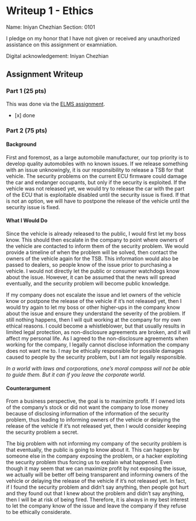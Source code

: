 # Writeup 1 - Ethics

Name: Iniyan Chezhian
Section: 0101

I pledge on my honor that I have not given or received any unauthorized assistance on this assignment or examniation.

Digital acknowledgement: Iniyan Chezhian

## Assignment Writeup

### Part 1 (25 pts)

This was done via the [ELMS assignment]().
- \[x]         done

### Part 2 (75 pts)

#### Background

First and foremost, as a large automobile manufacturer, our top priority is to develop quality automobiles with no known issues. If we release something with an issue unknowingly, it is our responsibility to release a TSB for that vehicle.
The security problems on the current ECU firmware could damage the car and endanger occupants, but only if the security is exploited. If the vehicle was not released yet, we would try to release the car with the part of the ECU that is exploitable disabled until the security issue is fixed. If that is not an option, we will have to postpone the release of the vehicle until the security issue is fixed.

#### What I Would Do

Since the vehicle is already released to the public, I would first let my boss know. This should then escalate in the company to point where owners of the vehicle are contacted to inform them of the security problem. We would provide a timeline of when the problem will be solved, then contact the owners of the vehicle again for the TSB. This information would also be passed to dealers, so people know of the issue prior to purchasing a vehicle. I would not directly let the public or consumer watchdogs know about the issue. However, it can be assumed that the news will spread eventually, and the security problem will become public knowledge.

If my company does not escalate the issue and let owners of the vehicle know or postpone the release of the vehicle if it’s not released yet, then I would try again to let my boss or other higher-ups in the company know about the issue and ensure they understand the severity of the problem. If still nothing happens, then I will quit working at the company for my own ethical reasons. I could become a whistleblower, but that usually results in limited legal protection, as non-disclosure agreements are broken, and it will affect my personal life. As I agreed to the non-disclosure agreements when working for the company, I legally cannot disclose information the company does not want me to. I may be ethically responsible for possible damages caused to people by the security problem, but I am not legally responsible.

*In a world with laws and corporations, one’s moral compass will not be able to guide them. But it can if you leave the corporate world.*

#### Counterargument

From a business perspective, the goal is to maximize profit. If I owned lots of the company’s stock or did not want the company to lose money because of disclosing information of the information of the security problem, thus leading to informing owners of the vehicle or delaying the release of the vehicle if it’s not released yet, then I would consider keeping the security problem a secret.

The big problem with not informing my company of the security problem is that eventually, the public is going to know about it. This can happen by someone else in the company exposing the problem, or a hacker exploiting the security problem thus forcing us to explain what happened. Even though it may seem that we can maximize profit by not exposing the issue, we actually will be better off being transparent and informing owners of the vehicle or delaying the release of the vehicle if it’s not released yet. In fact, if I found the security problem and didn’t say anything, then people got hurt and they found out that I knew about the problem and didn’t say anything, then I will be at risk of being fired. Therefore, it is always in my best interest to let the company know of the issue and leave the company if they refuse to be ethically considerate.
